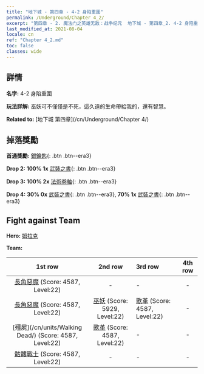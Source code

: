```yaml
---
title: "地下城 - 第四章 - 4-2 身陷重圍"
permalink: /Underground/Chapter 4_2/
excerpt: "第四章 - 2. 魔法门之英雄无敌：战争纪元  地下城 - 第四章_2. 4-2 身陷重圍"
last_modified_at: 2021-08-04
locale: cn
ref: "Chapter 4_2.md"
toc: false
classes: wide
---
```


## 詳情

 **名字:** 4-2 身陷重圍

 **玩法詳解:**       巫妖可不僅僅是不死，這久遠的生命帶給我的，還有智慧。

 **Related to:** [地下城 第四章](/cn/Underground/Chapter 4/)

## 掉落獎勵

 **首通獎勵:** [銀鑰匙](/cn/Items/con_693/){: .btn .btn--era3}

 **Drop 2:** **100% 1x** [武裝之書](/cn/Items/mat_25/){: .btn .btn--era3}

 **Drop 3:** **100% 2x** [法術卷軸](/cn/Items/con_694/){: .btn .btn--era3}

 **Drop 4:** **30% 0x** [武裝之書](/cn/Items/mat_18/){: .btn .btn--era3}, **70% 1x** [武裝之書](/cn/Items/mat_18/){: .btn .btn--era3}


## Fight against Team
 **Hero:** [姆拉克](/cn/heroes/Mullich/)

 **Team:**


  | 1st row | 2nd row | 3rd row | 4th row |
  |:----:|:----:|:----|:----:|
  | [長角惡魔](/cn/units/Demon/) (Score: 4587, Level:22)  | - | - | - |
  | [長角惡魔](/cn/units/Demon/) (Score: 4587, Level:22)  | [巫妖](/cn/units/Lich/) (Score: 5929, Level:22)  | [歌革](/cn/units/Gog/) (Score: 4587, Level:22)  | - |
  | [殭屍](/cn/units/Walking Dead/) (Score: 4587, Level:22)  | [歌革](/cn/units/Gog/) (Score: 4587, Level:22)  | - | - |
  | [骷髏戰士](/cn/units/Skeleton/) (Score: 4587, Level:22)  | - | - | - |


